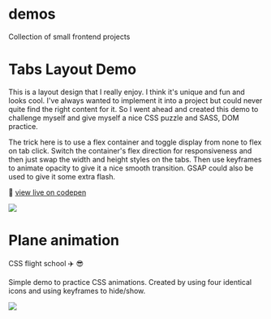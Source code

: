 # demos
Collection of small frontend projects

# Tabs Layout Demo
This is a layout design that I really enjoy. I think it's unique and fun and looks cool. 
I've always wanted to implement it into a project but could never quite find the right content for it.
So I went ahead and created this demo to challenge myself and give myself a nice CSS puzzle and SASS, DOM practice. 

The trick here is to use a flex container and toggle display from none to flex on tab click. 
Switch the container's flex direction for responsiveness and then just swap the width and height styles on the tabs.
Then use keyframes to animate opacity to give it a nice smooth transition. 
GSAP could also be used to give it some extra flash. 

:link: [view live on codepen](https://codepen.io/edwadewards/pen/zYMEGbB)

![](https://github.com/edwadewards/demos/readme-imgs/blob/main/tab-demo.gif)



# Plane animation
CSS flight school :airplane: :sunglasses:

Simple demo to practice CSS animations. 
Created by using four identical icons and using keyframes to hide/show.

![](https://github.com/edwadewards/demos/readme-imgs/blob/main/plane-animation.gif)
